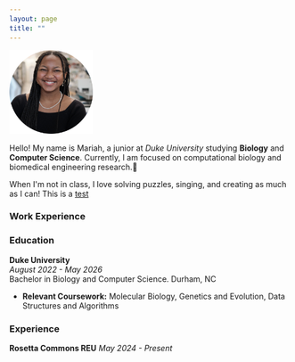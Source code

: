 ```yaml
---
layout: page
title: ""
---
```

<img src="assets/hs.png" alt="Headshot" width="150" height="150">

Hello! My name is Mariah, a junior at *Duke University* studying **Biology** and **Computer Science**. Currently, I am focused on computational biology and biomedical engineering research.:dna:

When I'm not in class, I love solving puzzles, singing, and creating as much as I can! This is a [test](https://play2048.co/) 


### Work Experience
### Education
**Duke University** <br />
_August 2022 - May 2026_ <br />
Bachelor in Biology and Computer Science. Durham, NC <br />
- **Relevant Coursework:** Molecular Biology, Genetics and Evolution, Data Structures and Algorithms

### Experience
**Rosetta Commons REU**
_May 2024 - Present_
